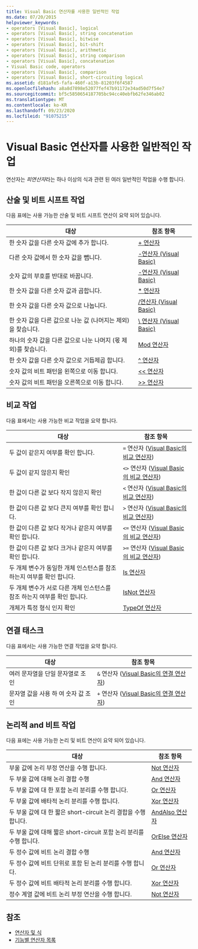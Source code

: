 ```yaml
---
title: Visual Basic 연산자를 사용한 일반적인 작업
ms.date: 07/20/2015
helpviewer_keywords:
- operators [Visual Basic], logical
- operators [Visual Basic], string concatenation
- operators [Visual Basic], bitwise
- operators [Visual Basic], bit-shift
- operators [Visual Basic], arithmetic
- operators [Visual Basic], string comparison
- operators [Visual Basic], concatenation
- Visual Basic code, operators
- operators [Visual Basic], comparison
- operators [Visual Basic], short-circuiting logical
ms.assetid: d181afe5-fafa-460f-a13b-81203f6f4587
ms.openlocfilehash: a8a8d7898e52077fef47b91172e34ad50d7f54e7
ms.sourcegitcommit: bf5c5850654187705bc94cc40ebfb62fe346ab02
ms.translationtype: MT
ms.contentlocale: ko-KR
ms.lasthandoff: 09/23/2020
ms.locfileid: "91075215"
---
```

# <a name="common-tasks-performed-with-visual-basic-operators"></a>Visual Basic 연산자를 사용한 일반적인 작업

연산자는 *피연산자*라는 하나 이상의 식과 관련 된 여러 일반적인 작업을 수행 합니다.  
  
## <a name="arithmetic-and-bit-shift-tasks"></a>산술 및 비트 시프트 작업  

 다음 표에는 사용 가능한 산술 및 비트 시프트 연산이 요약 되어 있습니다.  
  
|대상|참조 항목|  
|---|---|  
|한 숫자 값을 다른 숫자 값에 추가 합니다.|[+ 연산자](../../../language-reference/operators/addition-operator.md)|  
|다른 숫자 값에서 한 숫자 값을 뺍니다.|[-연산자 (Visual Basic)](../../../language-reference/operators/subtraction-operator.md)|  
|숫자 값의 부호를 반대로 바꿉니다.|[-연산자 (Visual Basic)](../../../language-reference/operators/subtraction-operator.md)|  
|한 숫자 값을 다른 숫자 값과 곱합니다.|[* 연산자](../../../language-reference/operators/multiplication-operator.md)|  
|한 숫자 값을 다른 숫자 값으로 나눕니다.|[/연산자 (Visual Basic)](../../../language-reference/operators/floating-point-division-operator.md)|  
|한 숫자 값을 다른 값으로 나눈 값 (나머지는 제외)을 찾습니다.|[\ 연산자 (Visual Basic)](../../../language-reference/operators/integer-division-operator.md)|  
|하나의 숫자 값을 다른 값으로 나눈 나머지 (몫 제외)를 찾습니다.|[Mod 연산자](../../../language-reference/operators/mod-operator.md)|  
|한 숫자 값을 다른 숫자 값으로 거듭제곱 합니다.|[^ 연산자](../../../language-reference/operators/exponentiation-operator.md)|  
|숫자 값의 비트 패턴을 왼쪽으로 이동 합니다.|[<\< 연산자](../../../language-reference/operators/left-shift-operator.md)|  
|숫자 값의 비트 패턴을 오른쪽으로 이동 합니다.|[>> 연산자](../../../language-reference/operators/right-shift-operator.md)|  
  
## <a name="comparison-tasks"></a>비교 작업  

 다음 표에서는 사용 가능한 비교 작업을 요약 합니다.  
  
|대상|참조 항목|  
|---|---|  
|두 값이 같은지 여부를 확인 합니다.|`=` 연산자 ([Visual Basic의 비교 연산자](comparison-operators.md))|  
|두 값이 같지 않은지 확인|`<>` 연산자 ([Visual Basic의 비교 연산자](comparison-operators.md))|  
|한 값이 다른 값 보다 작지 않은지 확인|`<` 연산자 ([Visual Basic의 비교 연산자](comparison-operators.md))|  
|한 값이 다른 값 보다 큰지 여부를 확인 합니다.|`>` 연산자 ([Visual Basic의 비교 연산자](comparison-operators.md))|  
|한 값이 다른 값 보다 작거나 같은지 여부를 확인 합니다.|`<=` 연산자 ([Visual Basic의 비교 연산자](comparison-operators.md))|  
|한 값이 다른 값 보다 크거나 같은지 여부를 확인 합니다.|`>=` 연산자 ([Visual Basic의 비교 연산자](comparison-operators.md))|  
|두 개체 변수가 동일한 개체 인스턴스를 참조 하는지 여부를 확인 합니다.|[Is 연산자](../../../language-reference/operators/is-operator.md)|  
|두 개체 변수가 서로 다른 개체 인스턴스를 참조 하는지 여부를 확인 합니다.|[IsNot 연산자](../../../language-reference/operators/isnot-operator.md)|  
|개체가 특정 형식 인지 확인|[TypeOf 연산자](../../../language-reference/operators/typeof-operator.md)|  
  
## <a name="concatenation-tasks"></a>연결 태스크  

 다음 표에서는 사용 가능한 연결 작업을 요약 합니다.  
  
|대상|참조 항목|  
|---|---|  
|여러 문자열을 단일 문자열로 조인|`&` 연산자 ([Visual Basic의 연결 연산자](concatenation-operators.md))|  
|문자열 값을 사용 하 여 숫자 값 조인|`+` 연산자 ([Visual Basic의 연결 연산자](concatenation-operators.md))|  
  
## <a name="logical-and-bitwise-tasks"></a>논리적 and 비트 작업  

 다음 표에는 사용 가능한 논리 및 비트 연산이 요약 되어 있습니다.  
  
|대상|참조 항목|  
|---|---|  
|부울 값에 논리 부정 연산을 수행 합니다.|[Not 연산자](../../../language-reference/operators/not-operator.md)|  
|두 부울 값에 대해 논리 결합 수행|[And 연산자](../../../language-reference/operators/and-operator.md)|  
|두 부울 값에 대 한 포함 논리 분리를 수행 합니다.|[Or 연산자](../../../language-reference/operators/or-operator.md)|  
|두 부울 값에 배타적 논리 분리를 수행 합니다.|[Xor 연산자](../../../language-reference/operators/xor-operator.md)|  
|두 부울 값에 대 한 짧은 short-circuit 논리 결합을 수행 합니다.|[AndAlso 연산자](../../../language-reference/operators/andalso-operator.md)|  
|두 부울 값에 대해 짧은 short-circuit 포함 논리 분리를 수행 합니다.|[OrElse 연산자](../../../language-reference/operators/orelse-operator.md)|  
|두 정수 값에 비트 논리 결합 수행|[And 연산자](../../../language-reference/operators/and-operator.md)|  
|두 정수 값에 비트 단위로 포함 된 논리 분리를 수행 합니다.|[Or 연산자](../../../language-reference/operators/or-operator.md)|  
|두 정수 값에 비트 배타적 논리 분리를 수행 합니다.|[Xor 연산자](../../../language-reference/operators/xor-operator.md)|  
|정수 계열 값에 비트 논리 부정 연산을 수행 합니다.|[Not 연산자](../../../language-reference/operators/not-operator.md)|  
  
## <a name="see-also"></a>참조

- [연산자 및 식](index.md)
- [기능별 연산자 목록](../../../language-reference/operators/operators-listed-by-functionality.md)
